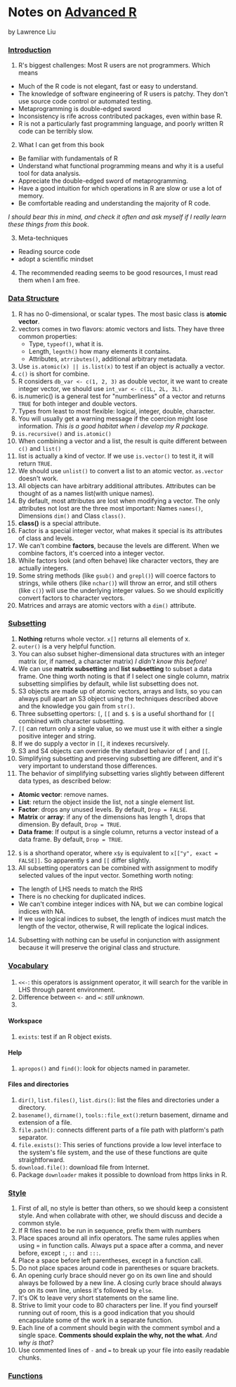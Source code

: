 Notes on [Advanced R](http://adv-r.had.co.nz/)
==============
by Lawrence Liu

### [Introduction](http://adv-r.had.co.nz/Introduction.html)
1. R's biggest challenges: Most R users are not programmers. Which means
 *  Much of the R code is not elegant, fast or easy to understand.
 *  The knowledge of software engineering of R users is patchy. They don't use source code control or automated testing.
 *  Metaprogramming is double-edged sword
 *  Inconsistency is rife across contributed packages, even within base R.
 *  R is not a particularly fast programming language, and poorly written R code can be terribly slow.
 
2. What I can get from this book
 * Be familiar with fundamentals of R
 * Understand what functional programming means and why it is a useful tool for data analysis.
 * Appreciate the double-edged sword of metaprogramming.
 * Have a good intuition for which operations in R are slow or use a lot of memory.
 * Be comfortable reading and understanding the majority of R code.
 
 *I should bear this in mind, and check it often and ask myself if I really learn these things from this book*.

3. Meta-techniques
 * Reading source code
 * adopt a scientific mindset

4. The recommended reading seems to be good resources, I must read them when I am free.


### [Data Structure](http://adv-r.had.co.nz/Data-structures.html)
1. R has no 0-dimensional, or scalar types. The most basic class is **atomic vector**.
2. vectors comes in two flavors: atomic vectors and lists. They have three common properties:
   * Type, `typeof()`, what it is.
   * Length, `legnth()` how many elements it contains.
   * Attributes, `atrributes()`, additional arbitrary metadata.
3. Use `is.atomic(x) || is.list(x)` to test if an object is actually a vector.
4. `c()` is short for combine.
5. R considers `db_var <- c(1, 2, 3)` as double vector, it we want to create integer vector, we should use `int_var <- c(1L, 2L, 3L)`.
6. is.numeric() is a general test for "numberliness" of a vector and returns `TRUE` for both integer and double vectors. 
7. Types from least to most flexible: logical, integer, double, character.
8. You will usually get a warning message if the coercion might lose information. *This is a good habitat when i develop my R package.*
9. `is.recursive()` and `is.atomic()`
10. When combining a vector and a list, the result is quite different between `c()` and `list()`
11. list is actually a kind of vector. If we use `is.vector()` to test it, it will return `TRUE`.
12. We should use `unlist()` to convert a list to an atomic vector. `as.vector` doesn't work.
13. All objects can have arbitrary additional attributes. Attributes can be thought of as a names list(with unique names).
14. By default, most attributes are lost when modifying a vector. The only attributes not lost are the three most important: Names `names()`, Dimensions `dim()` and Class `class()`.
15. **class()** is a special attribute.
16. Factor is a special integer vector, what makes it special is its attributes of class and levels.
17. We can't combine **factors**, because the levels are different. When we combine factors, it's coerced into a integer vector.
18. While factors look (and often behave) like character vectors, they are actually integers. 
19. Some string methods (like `gsub()` and `grepl()`) will coerce factors to strings, while others (like `nchar()`) will throw an error, and still others (like `c()`) will use the underlying integer values. So we should explicitly convert factors to character vectors.
20. Matrices and arrays are atomic vectors with a `dim()` attribute.

### [Subsetting](http://adv-r.had.co.nz/Subsetting.html)
1. **Nothing** returns whole vector. `x[]` returns all elements of x.
2. `outer()` is a very helpful function.
3. You can also subset higher-dimensional data structures with an integer matrix (or, if named, a character matrix)  *I didn't know this before!*
4. We can use **matrix subsetting** and **list subsetting** to subset a data frame. One thing worth noting is that if I select one single column, matrix subsetting simplifies by default, while list subsetting does not.
5. S3 objects are made up of atomic vectors, arrays and lists, so you can always pull apart an S3 object using the techniques described above and the knowledge you gain from `str()`.
6. Three subsetting opertors: `[`, `[[` and `$`. `$` is a useful shorthand for `[[` combined with character subsetting. 
7. `[[` can return only a single value, so we must use it with either a single positive integer and string.
8. If we do supply a vector in `[[`, it indexes recursively.
9. S3 and S4 objects can override the standard behavior of `[` and `[[`.
10. Simplifying subsetting and preserving subsetting are different, and it's very important to understand those differences.
11. The behavior of simplifying subsetting varies slightly between different data types, as described below:
   * **Atomic vector**: remove names.
   * **List**: return the object inside the list, not a single element list.
   * **Factor**: drops any unused levels. By default, `Drop = FALSE`.
   * **Matrix** or **array**: if any of the dimensions has length 1, drops that dimension. By default, `Drop = TRUE`.
   * **Data frame**: If output is a single column, returns a vector instead of a data frame. By default, `Drop = TRUE`.
12. `$` is a shorthand operator, where `x$y` is equivalent to `x[["y", exact = FALSE]]`. So apparently `$` and `[[` differ slightly.
13. All subsetting operators can be combined with assignment to modify selected values of the input vector. Something worth noting:
   * The length of LHS needs to match the RHS
   * There is no checking for duplicated indices.
   * We can't combine integer indices with NA, but we can combine logical indices with NA.
   * If we use logical indices to subset, the length of indices must match the length of the vector, otherwise, R will replicate the logical indices.
14. Subsetting with nothing can be useful in conjunction with assignment because it will preserve the original class and structure.

### [Vocabulary](http://adv-r.had.co.nz/Vocabulary.html)
####
1. `<<-`: this operators is assignment operator, it will search for the varible in LHS through parent environment.
2. Difference between `<-` and `=`: *still unknown*.
3. 

#### Workspace
1. `exists`: test if an R object exists.

#### Help
1. `apropos()` and `find()`: look for objects named in parameter.


#### Files and directories
1. `dir()`, `list.files()`, `list.dirs()`: list the files and directories under a directory.
2. `basename()`, `dirname()`, `tools::file_ext()`:return basement, dirname and extension of a file.
3. `file.path()`: connects different parts of a file path with platform's path separator.
4. `file.exists()`: This series of functions provide a low level interface to the system's file system, and the use of these functions are quite straightforward.
5. `download.file()`: download file from Internet.
6. Package `downloader` makes it possible to download from https links in R.

### [Style](http://adv-r.had.co.nz/Style.html)
1. First of all, no style is better than others, so we should keep a consistent style. And when collabrate with other, we should discuss and decide a common style.
2. If R files need to be run in sequence, prefix them with numbers
3. Place spaces around all infix operators. The same rules applies when using = in function calls. Always put a space after a comma, and never before, except `:`, `::` and `:::`.
4. Place a space before left parentheses, except in a function call.
5. Do not place spaces around code in parentheses or square brackets.
6. An opening curly brace should never go on its own line and should always be followed by a new line. A closing curly brace should always go on its own line, unless it's followed by `else`.
7. It's OK to leave very short statements on the same line.
8. Strive to limit your code to 80 characters per line. If you find yourself running out of room, this is a good indication that you should encapsulate some of the work in a separate function.
9. Each line of a comment should begin with the comment symbol and a single space. **Comments should explain the why, not the what**.  *And why is that?*
10. Use commented lines of `-` and `=` to break up your file into easily readable chunks.

### [Functions](http://adv-r.had.co.nz/Functions.html)
